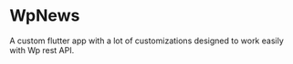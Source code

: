 # WpNews
A custom flutter app with a lot of customizations designed to work easily with Wp rest API.
